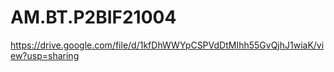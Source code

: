 # AM.BT.P2BIF21004
https://drive.google.com/file/d/1kfDhWWYpCSPVdDtMIhh55GvQjhJ1wiaK/view?usp=sharing
